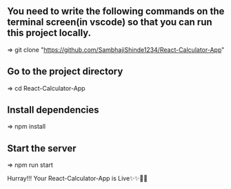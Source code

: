 ## You need to write the following commands on the terminal screen(in vscode) so that you can run this project locally.

=>  git clone "https://github.com/SambhajiShinde1234/React-Calculator-App"  

## Go to the project directory

=> cd React-Calculator-App

## Install dependencies

=>  npm install

## Start the server

=> npm run start



Hurray!!! Your React-Calculator-App is Live✨✨🎉🎉
